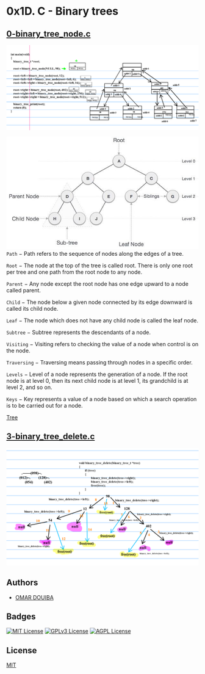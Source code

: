 # 0x1D. C - Binary trees

## [0-binary_tree_node.c]()

![](./images/0.png)

![](./images/1.jpg)
`Path` − Path refers to the sequence of nodes along the edges of a tree.

`Root` − The node at the top of the tree is called root. There is only one root per tree and one path from the root node to any node.

`Parent` − Any node except the root node has one edge upward to a node called parent.

`Child` − The node below a given node connected by its edge downward is called its child node.

`Leaf` − The node which does not have any child node is called the leaf node.

`Subtree` − Subtree represents the descendants of a node.

`Visiting` − Visiting refers to checking the value of a node when control is on the node.

`Traversing` − Traversing means passing through nodes in a specific order.

`Levels` − Level of a node represents the generation of a node. If the root node is at level 0, then its next child node is at level 1, its grandchild is at level 2, and so on.

`Keys` − Key represents a value of a node based on which a search operation is to be carried out for a node.

[Tree](https://www.tutorialspoint.com/data_structures_algorithms/tree_data_structure.htm)

## [3-binary_tree_delete.c]()

![](./images/2.png)

## Authors

- [OMAR DOUIBA](https://github.com/OmarDouiba)

## Badges

[![MIT License](https://img.shields.io/badge/License-MIT-green.svg)](https://choosealicense.com/licenses/mit/)
[![GPLv3 License](https://img.shields.io/badge/License-GPL%20v3-yellow.svg)](https://opensource.org/licenses/)
[![AGPL License](https://img.shields.io/badge/license-AGPL-blue.svg)](http://www.gnu.org/licenses/agpl-3.0)

## License

[MIT](https://choosealicense.com/licenses/mit/)
